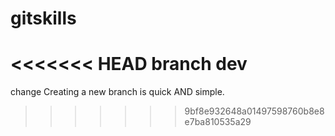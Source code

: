 # gitskills
<<<<<<< HEAD
branch dev
=======
change
Creating a new branch is quick AND simple.
>>>>>>> 9bf8e932648a01497598760b8e8e7ba810535a29

